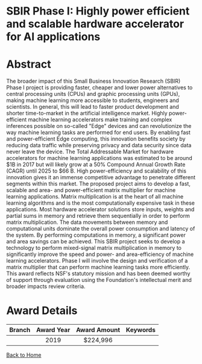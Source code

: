 
SBIR Phase I: Highly power efficient and scalable hardware accelerator for AI applications
==========================================================================================

# Abstract


The broader impact of this Small Business Innovation Research (SBIR) Phase I project is providing faster, cheaper and lower power alternatives to central processing units (CPUs) and graphic processing units (GPUs), making machine learning more accessible to students, engineers and scientists. In general, this will lead to faster product development and shorter time-to-market in the artificial intelligence market. Highly power-efficient machine learning accelerators make training and complex inferences possible on so-called "Edge" devices and can revolutionize the way machine learning tasks are performed for end users. By enabling fast and power-efficient Edge computing, this innovation benefits society by reducing data traffic while preserving privacy and data security since data never leave the device. The Total Addressable Market for hardware accelerators for machine learning applications was estimated to be around $1B in 2017 but will likely grow at a 50% Compound Annual Growth Rate (CAGR) until 2025 to $66 B. High power-efficiency and scalability of this innovation gives it an immense competitive advantage to penetrate different segments within this market. The proposed project aims to develop a fast, scalable and area- and power-efficient matrix multiplier for machine learning applications. Matrix multiplication is at the heart of all machine learning algorithms and is the most computationally expensive task in these applications. Most hardware accelerator solutions store inputs, weights and partial sums in memory and retrieve them sequentially in order to perform matrix multiplication. The data movements between memory and computational units dominate the overall power consumption and latency of the system. By performing computations in memory, a significant power and area savings can be achieved. This SBIR project seeks to develop a technology to perform mixed-signal matrix multiplication in memory to significantly improve the speed and power- and area-efficiency of machine learning accelerators. Phase I will involve the design and verification of a matrix multiplier that can perform machine learning tasks more efficiently. This award reflects NSF's statutory mission and has been deemed worthy of support through evaluation using the Foundation's intellectual merit and broader impacts review criteria.  

# Award Details

|Branch|Award Year|Award Amount|Keywords|
| :---: | :---: | :---: | :---: |
||2019|$224,996||
  
  


[Back to Home](https://github.com/chrischow/dod_sbir_awards/JT/#538)